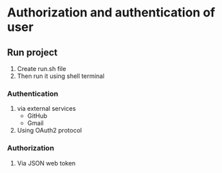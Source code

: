 # Authorization and authentication of user

## Run project
1. Create run.sh file
2. Then run it using shell terminal

### Authentication

1. via external services
	- GitHub
	- Gmail
2. Using OAuth2 protocol

### Authorization

1. Via JSON web token

